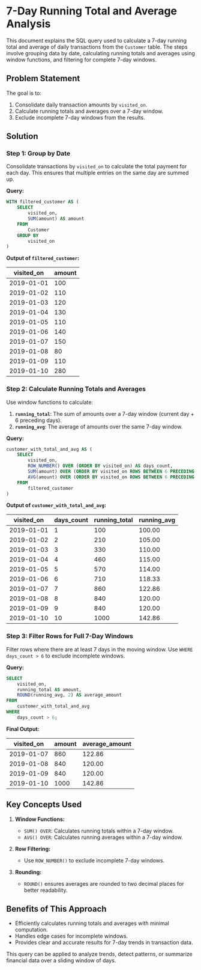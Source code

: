 # 7-Day Running Total and Average Analysis

This document explains the SQL query used to calculate a 7-day running total and average of daily transactions from the `Customer` table. The steps involve grouping data by date, calculating running totals and averages using window functions, and filtering for complete 7-day windows.

## Problem Statement

The goal is to:
1. Consolidate daily transaction amounts by `visited_on`.
2. Calculate running totals and averages over a 7-day window.
3. Exclude incomplete 7-day windows from the results.

## Solution

### Step 1: Group by Date
Consolidate transactions by `visited_on` to calculate the total payment for each day. This ensures that multiple entries on the same day are summed up.

**Query:**
```sql
WITH filtered_customer AS (
    SELECT
        visited_on,
        SUM(amount) AS amount
    FROM
        Customer
    GROUP BY
        visited_on
)
```
**Output of `filtered_customer`:**

| visited_on | amount |
|------------|--------|
| 2019-01-01 | 100    |
| 2019-01-02 | 110    |
| 2019-01-03 | 120    |
| 2019-01-04 | 130    |
| 2019-01-05 | 110    |
| 2019-01-06 | 140    |
| 2019-01-07 | 150    |
| 2019-01-08 | 80     |
| 2019-01-09 | 110    |
| 2019-01-10 | 280    |

### Step 2: Calculate Running Totals and Averages
Use window functions to calculate:
1. **`running_total`**: The sum of amounts over a 7-day window (current day + 6 preceding days).
2. **`running_avg`**: The average of amounts over the same 7-day window.

**Query:**
```sql
customer_with_total_and_avg AS (
    SELECT
        visited_on,
        ROW_NUMBER() OVER (ORDER BY visited_on) AS days_count,
        SUM(amount) OVER (ORDER BY visited_on ROWS BETWEEN 6 PRECEDING AND CURRENT ROW) AS running_total,
        AVG(amount) OVER (ORDER BY visited_on ROWS BETWEEN 6 PRECEDING AND CURRENT ROW) AS running_avg
    FROM
        filtered_customer
)
```
**Output of `customer_with_total_and_avg`:**

| visited_on | days_count | running_total | running_avg |
|------------|------------|---------------|-------------|
| 2019-01-01 | 1          | 100           | 100.00      |
| 2019-01-02 | 2          | 210           | 105.00      |
| 2019-01-03 | 3          | 330           | 110.00      |
| 2019-01-04 | 4          | 460           | 115.00      |
| 2019-01-05 | 5          | 570           | 114.00      |
| 2019-01-06 | 6          | 710           | 118.33      |
| 2019-01-07 | 7          | 860           | 122.86      |
| 2019-01-08 | 8          | 840           | 120.00      |
| 2019-01-09 | 9          | 840           | 120.00      |
| 2019-01-10 | 10         | 1000          | 142.86      |

### Step 3: Filter Rows for Full 7-Day Windows
Filter rows where there are at least 7 days in the moving window. Use `WHERE days_count > 6` to exclude incomplete windows.

**Query:**
```sql
SELECT
    visited_on,
    running_total AS amount,
    ROUND(running_avg, 2) AS average_amount
FROM
    customer_with_total_and_avg
WHERE
    days_count > 6;
```
**Final Output:**

| visited_on | amount | average_amount |
|------------|--------|----------------|
| 2019-01-07 | 860    | 122.86         |
| 2019-01-08 | 840    | 120.00         |
| 2019-01-09 | 840    | 120.00         |
| 2019-01-10 | 1000   | 142.86         |

## Key Concepts Used

1. **Window Functions:**
   - `SUM() OVER`: Calculates running totals within a 7-day window.
   - `AVG() OVER`: Calculates running averages within a 7-day window.

2. **Row Filtering:**
   - Use `ROW_NUMBER()` to exclude incomplete 7-day windows.

3. **Rounding:**
   - `ROUND()` ensures averages are rounded to two decimal places for better readability.

## Benefits of This Approach

- Efficiently calculates running totals and averages with minimal computation.
- Handles edge cases for incomplete windows.
- Provides clear and accurate results for 7-day trends in transaction data.

This query can be applied to analyze trends, detect patterns, or summarize financial data over a sliding window of days.

